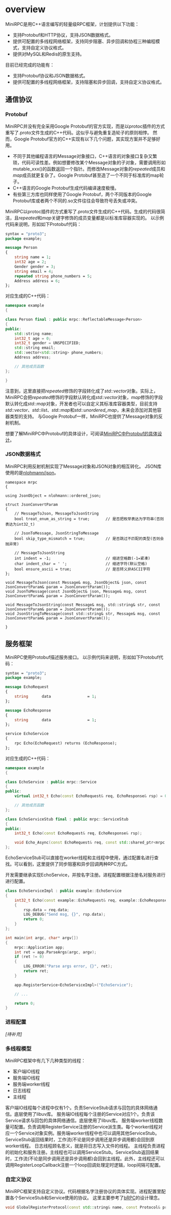 # overview
MiniRPC是用C++语言编写的轻量级RPC框架，计划提供以下功能：
* 支持Protobuf和HTTP协议，支持JSON数据格式。
* 提供可配置的多线程网络框架，支持同步阻塞、异步回调和协程三种编程模式，支持自定义协议格式。
* 提供对MySQL和Redis的原生支持。

目前已经完成的功能有：
* 支持Protobuf协议和JSON数据格式。
* 提供可配置的多线程网络框架，支持阻塞和异步回调，支持自定义协议格式。

## 通信协议
### Protobuf
MiniRPC并没有完全采用Google Protobuf的官方实现，而是以protoc插件的方式重写了.proto文件生成的C++代码。这似乎与避免重复造轮子的原则相悖。
然而，Google Protobuf官方的C++实现有以下几个问题，其实现方案并不足够好用。
* 不同于其他编程语言的Message对象接口，C++语言的对象接口复杂又繁琐，代码可读性差。例如想要修改某个Message对象的子对象，需要调用形如mutable_xxx()的函数返回一个指针。而修改Message对象的*repeated*成员和*map*成员就更复杂了。Google Protobuf甚至造了一个不同于标准库的map轮子。
* C++语言的Google Protobuf生成代码编译速度极慢。
* 有些第三方库也同样使用了Google Protobuf，两个不同版本的Google Protobuf库或者两个不同的.so文件往往会导致符号丢失或冲突。

MiniRPC以protoc插件的方式重写了.proto文件生成的C++代码。生成的代码很简洁，且*repeated*和*map*关键字修饰的成员变量都是以标准库容器实现的。
以示例代码来说明，形如如下Protobuf代码：
```protobuf
syntax = "proto3";
package example;

message Person
{
    string name = 1;
    int32 age = 2;
    Gender gender = 3;
    string email = 4;
    repeated string phone_numbers = 5;
    Address address = 6;
};

```
对应生成的C++代码：
```cpp
namespace example
{

class Person final : public mrpc::ReflectableMessage<Person>
{
public:
    std::string name;
    int32_t age = 0;
    int32_t gender = UNSPECIFIED;
    std::string email;
    std::vector<std::string> phone_numbers;
    Address address;

    // 其他成员函数
};

}
```
注意到，这里直接把*repeated*修饰的字段转化成了*std::vector*对象。实际上，MiniRPC会把*repeated*修饰的字段默认转化成*std::vector*对象，*map*修饰的字段默认转化成*std::map*对象，开发者也可以自定义其标准库容器类型，目前支持*std::vector*、*std::list*、*std::map*和*std::unordered_map*，未来会添加对其他容器类型的支持。
与Google Protobuf一样，MiniRPC也提供了Message对象的反射机制。

想要了解MiniRPC中Protobuf的具体设计，可阅读[MiniRPC中Protobuf的具体设计](docs/protobuf.md)。

### JSON数据格式
MiniRPC利用反射机制实现了Message对象和JSON对象的相互转化。
JSON库使用的是[nlohmann/json](https://github.com/nlohmann/json)。
```
namespace mrpc
{

using JsonObject = nlohmann::ordered_json;

struct JsonConvertParam
{
    // MessageToJson, MessageToJsonString
    bool treat_enum_as_string = true;       // 是否把枚举表达为字符串(否则表达为int32_t)

    // JsonToMessage, JsonStringToMessage
    bool skip_type_mismatch = true;         // 是否跳过不匹配的类型(否则会抛异常)

    // MessageToJsonString
    int indent = -1;                        // 缩进空格数(-1=紧凑)
    char indent_char = ' ';                 // 缩进字符(默认空格)
    bool ensure_ascii = true;               // 是否转义非ASCII字符
};

void MessageToJson(const Message& msg, JsonObject& json, const JsonConvertParam& param = JsonConvertParam());
void JsonToMessage(const JsonObject& json, Message& msg, const JsonConvertParam& param = JsonConvertParam());

void MessageToJsonString(const Message& msg, std::string& str, const JsonConvertParam& param = JsonConvertParam());
void JsonStringToMessage(const std::string& str, Message& msg, const JsonConvertParam& param = JsonConvertParam());

}
```

## 服务框架
MiniRPC使用Protobuf描述服务接口。
以示例代码来说明，形如如下Protobuf代码：
```protobuf
syntax = "proto3";
package example;

message EchoRequest
{
    string      data                = 1;
};

message EchoResponse
{
    string      data                = 1;
};

service EchoService
{
    rpc Echo(EchoRequest) returns (EchoResponse);
};

```
对应生成的C++代码：
```cpp
namespace example
{

class EchoService : public mrpc::Service
{
public:
    virtual int32_t Echo(const EchoRequest& req, EchoResponse& rsp) = 0;

    // 其他成员函数
};

class EchoServiceStub final : public mrpc::ServiceStub
{
public:
    int32_t Echo(const EchoRequest& req, EchoResponse& rsp);

    void Echo_Async(const EchoRequest& req, const std::shared_ptr<mrpc::AsyncCallback<EchoResponse>>& cb);
};
```
EchoServiceStub可以直接在worker线程和主线程中使用，通过配置名进行查找。可以看到，这里提供了同步阻塞和异步回调两种RPC方式。

开发需要继承实现EchoService，并按名字注册。进程配置根据注册名对服务进行进行配置。
```cpp
class EchoServiceImpl : public example::EchoService
{
    int32_t Echo(const example::EchoRequest& req, example::EchoResponse& rsp) override
    {
        rsp.data = req.data;
        LOG_DEBUG("Send msg, {}", rsp.data);
        return 0;
    }
};

int main(int argc, char* argv[])
{
    mrpc::Application app;
    int ret = app.ParseArgs(argc, argv);
    if (ret != 0)
    {
        LOG_ERROR("Parse args error, {}", ret);
        return ret;
    }

    app.RegisterService<EchoServiceImpl>("EchoService");

    // ...

    return 0;
}

```
### 进程配置
*[待补充]*

### 多线程模型
MiniRPC框架中有几下几种类型的线程：
* 客户端IO线程
* 服务端IO线程
* 服务端worker线程
* 日志线程
* 主线程

客户端IO线程每个进程中仅有1个。负责ServiceStub请求与回包的具体网络通信。底层使用了libuv库。
服务端IO线程每个注册的Service对应1个。负责该Service请求与回包的具体网络通信。底层使用了libuv库。
服务端worker线程数量可配置。负责调用RegisterService注册的Service派生类。每个worker线程对应一个Service对象实例。服务端worker线程中也可以调用其他ServiceStub。ServiceStub返回结果时，工作流(不论是同步调用还是异步调用都)会回到原worker线程。
日志线程顾名思义，就是将日志写入文件的线程。
主线程负责进程的初始化和服务注册。主线程也可以调用ServiceStub。ServiceStub返回结果时，工作流(不论是同步调用还是异步调用都)会回到主线程。此外，主线程还可以调用RegisterLoopCallback注册一个loop回调处理定时逻辑，loop间隔可配置。

### 自定义协议
MiniRPC框架支持自定义协议。代码根据名字注册协议的具体实现。进程配置里配置各个ServiceStub和Service使用的协议。
这里主要参考了[bRPC](https://github.com/apache/brpc)的设计理念。
```cpp
void GlobalRegisterProtocol(const std::string& name, const Protocol& protocol);
```

